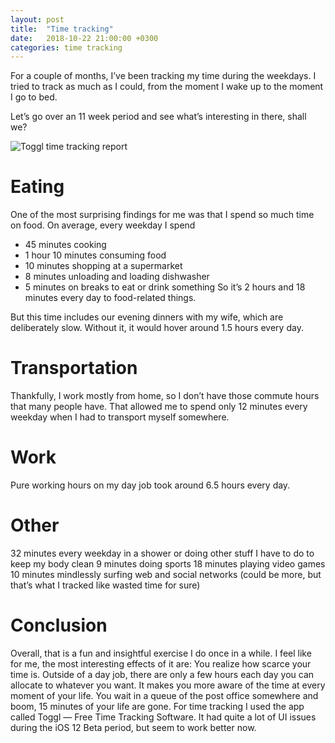 ```yaml
---
layout: post
title:  "Time tracking"
date:   2018-10-22 21:00:00 +0300
categories: time tracking
---
```


For a couple of months, I’ve been tracking my time during the weekdays. I tried to track as much as I could, from the moment I wake up to the moment I go to bed.

Let’s go over an 11 week period and see what’s interesting in there, shall we?

![Toggl time tracking report](/assets/2018-10-22-time-tracking.jpg)

Eating
===
One of the most surprising findings for me was that I spend so much time on food. On average, every weekday I spend
* 45 minutes cooking
* 1 hour 10 minutes consuming food
* 10 minutes shopping at a supermarket
* 8 minutes unloading and loading dishwasher
* 5 minutes on breaks to eat or drink something
So it’s 2 hours and 18 minutes every day to food-related things.

But this time includes our evening dinners with my wife, which are deliberately slow. Without it, it would hover around 1.5 hours every day.

Transportation
===
Thankfully, I work mostly from home, so I don’t have those commute hours that many people have. That allowed me to spend only 12 minutes every weekday when I had to transport myself somewhere.

Work
===
Pure working hours on my day job took around 6.5 hours every day.

Other
===
32 minutes every weekday in a shower or doing other stuff I have to do to keep my body clean
9 minutes doing sports
18 minutes playing video games
10 minutes mindlessly surfing web and social networks (could be more, but that’s what I tracked like wasted time for sure)

Conclusion
===
Overall, that is a fun and insightful exercise I do once in a while. I feel like for me, the most interesting effects of it are:
You realize how scarce your time is. Outside of a day job, there are only a few hours each day you can allocate to whatever you want.
It makes you more aware of the time at every moment of your life. You wait in a queue of the post office somewhere and boom, 15 minutes of your life are gone.
For time tracking I used the app called Toggl — Free Time Tracking Software. It had quite a lot of UI issues during the iOS 12 Beta period, but seem to work better now.